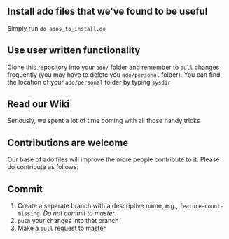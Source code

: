 ## Install ado files that we've found to be useful

Simply run
`do ados_to_install.do`

## Use user written functionality

Clone this repository into your `ado/` folder and remember to `pull` changes frequently (you may have to delete you `ado/personal` folder).
You can find the location of your `ado/personal` folder by typing `sysdir`

## Read our Wiki
Seriously, we spent a lot of time coming with all those handy tricks

## Contributions are welcome
Our base of ado files will improve the more people contribute to it. Please do contribute as follows:

## Commit
1. Create a separate branch with a descriptive name, e.g., `feature-count-missing`. *Do not commit to master*.
2. `push` your changes into that branch
3. Make a `pull` request to master
